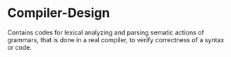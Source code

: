 # Compiler-Design
Contains codes for lexical analyzing and parsing sematic actions of grammars, that is done in a real compiler, to verify correctness of a syntax or code.
